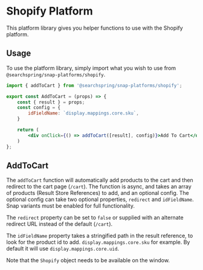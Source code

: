 # Shopify Platform
This platform library gives you helper functions to use with the Shopify platform. 


## Usage 
To use the platform library, simply import what you wish to use from `@searchspring/snap-platforms/shopify`.

```jsx
import { addToCart } from '@searchspring/snap-platforms/shopify';

export const AddToCart = (props) => {
    const { result } = props;
    const config = {
        idFieldName: `display.mappings.core.sku`,
    }

    return (
        <div onClick={() => addToCart([result], config)}>Add To Cart</div>
    )
};
```

## AddToCart
The `addToCart` function will automatically add products to the cart and then redirect to the cart page (`/cart`). The function is async, and takes an array of products (Result Store References) to add, and an optional config. The optional config can take two optional properties, `redirect` and `idFieldName`. Snap variants must be enabled for full functionality.

The `redirect` property can be set to `false` or supplied with an alternate redirect URL instead of the default (`/cart`). 

The `idFieldName` property takes a stringified path in the result reference, to look for the product id to add. `display.mappings.core.sku` for example. By default it will use `display.mappings.core.uid`.

Note that the `Shopify` object needs to be available on the window.